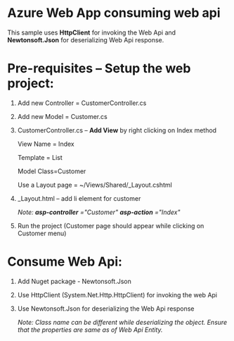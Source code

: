 # Azure Web App consuming web api
This sample uses **HttpClient** for invoking the Web Api and **Newtonsoft.Json** for deserializing Web Api response.


# Pre-requisites – Setup the web project:

1. Add new Controller = CustomerController.cs

2. Add new Model = Customer.cs

3. CustomerController.cs – **Add View** by right clicking on Index method

	View Name = Index

	Template = List

	Model Class=Customer

	Use a Layout page = ~/Views/Shared/\_Layout.cshtml

4. \_Layout.html – add li element for customer

	_Note: **asp-controller** =&quot;Customer&quot; **asp-action** =&quot;Index&quot;_

5. Run the project (Customer page should appear while clicking on Customer menu)

# Consume Web Api:

1. Add Nuget package - Newtonsoft.Json

2. Use HttpClient (System.Net.Http.HttpClient) for invoking the web Api

3. Use Newtonsoft.Json for deserializing the Web Api response

	_Note: Class name can be different while deserializing the object. Ensure that the properties are same as of Web Api Entity._

